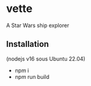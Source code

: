 # vette
A Star Wars ship explorer


## Installation

(nodejs v16 sous Ubuntu 22.04)

* npm i
* npm run build
